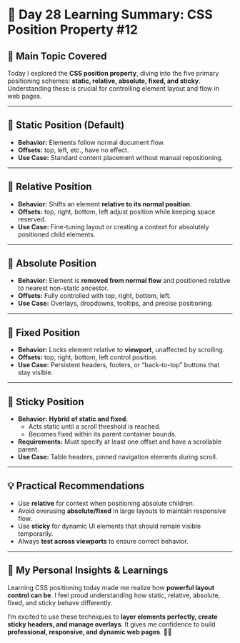 # 🌟 Day 28 Learning Summary: CSS Position Property  #12

## 📌 Main Topic Covered  
Today I explored the **CSS position property**, diving into the five primary positioning schemes: **static, relative, absolute, fixed, and sticky**. Understanding these is crucial for controlling element layout and flow in web pages.  

---

## 🔹 Static Position (Default)  
- **Behavior:** Elements follow normal document flow.  
- **Offsets:** top, left, etc., have no effect.  
- **Use Case:** Standard content placement without manual repositioning.  

---

## 🔹 Relative Position  
- **Behavior:** Shifts an element **relative to its normal position**.  
- **Offsets:** top, right, bottom, left adjust position while keeping space reserved.  
- **Use Case:** Fine-tuning layout or creating a context for absolutely positioned child elements.  

---

## 🔹 Absolute Position  
- **Behavior:** Element is **removed from normal flow** and positioned relative to nearest non-static ancestor.  
- **Offsets:** Fully controlled with top, right, bottom, left.  
- **Use Case:** Overlays, dropdowns, tooltips, and precise positioning.  

---

## 🔹 Fixed Position  
- **Behavior:** Locks element relative to **viewport**, unaffected by scrolling.  
- **Offsets:** top, right, bottom, left control position.  
- **Use Case:** Persistent headers, footers, or “back-to-top” buttons that stay visible.  

---

## 🔹 Sticky Position  
- **Behavior:** **Hybrid of static and fixed**.  
  - Acts static until a scroll threshold is reached.  
  - Becomes fixed within its parent container bounds.  
- **Requirements:** Must specify at least one offset and have a scrollable parent.  
- **Use Case:** Table headers, pinned navigation elements during scroll.  

---

## 💡 Practical Recommendations  
- Use **relative** for context when positioning absolute children.  
- Avoid overusing **absolute/fixed** in large layouts to maintain responsive flow.  
- Use **sticky** for dynamic UI elements that should remain visible temporarily.  
- Always **test across viewports** to ensure correct behavior.  

---

## 🌟 My Personal Insights & Learnings  
Learning CSS positioning today made me realize how **powerful layout control can be**. I feel proud understanding how static, relative, absolute, fixed, and sticky behave differently.  

I’m excited to use these techniques to **layer elements perfectly, create sticky headers, and manage overlays**. It gives me confidence to build **professional, responsive, and dynamic web pages**. 🚀📐

